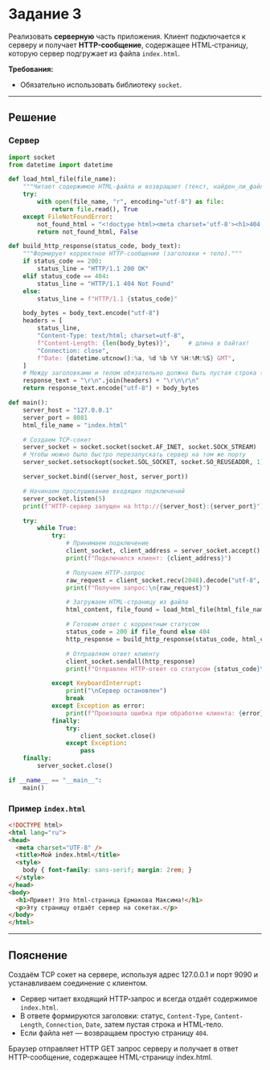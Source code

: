# Задание 3

Реализовать **серверную** часть приложения. Клиент подключается к серверу и получает **HTTP-сообщение**, содержащее HTML‑страницу, которую сервер подгружает из файла `index.html`.

**Требования:**
- Обязательно использовать библиотеку `socket`.

---

## Решение

### Сервер 
```python
import socket
from datetime import datetime

def load_html_file(file_name):
    """Читает содержимое HTML-файла и возвращает (текст, найден_ли_файл: bool)."""
    try:
        with open(file_name, "r", encoding="utf-8") as file:
            return file.read(), True
    except FileNotFoundError:
        not_found_html = "<!doctype html><meta charset='utf-8'><h1>404 - File Not Found</h1>"
        return not_found_html, False

def build_http_response(status_code, body_text):
    """Формирует корректное HTTP-сообщение (заголовки + тело)."""
    if status_code == 200:
        status_line = "HTTP/1.1 200 OK"
    elif status_code == 404:
        status_line = "HTTP/1.1 404 Not Found"
    else:
        status_line = f"HTTP/1.1 {status_code}"

    body_bytes = body_text.encode("utf-8")
    headers = [
        status_line,
        "Content-Type: text/html; charset=utf-8",
        f"Content-Length: {len(body_bytes)}",     # длина в байтах!
        "Connection: close",
        f"Date: {datetime.utcnow():%a, %d %b %Y %H:%M:%S} GMT",
    ]
    # Между заголовками и телом обязательно должна быть пустая строка (\r\n\r\n)
    response_text = "\r\n".join(headers) + "\r\n\r\n"
    return response_text.encode("utf-8") + body_bytes

def main():
    server_host = "127.0.0.1"
    server_port = 8081
    html_file_name = "index.html"

    # Создаем TCP-сокет
    server_socket = socket.socket(socket.AF_INET, socket.SOCK_STREAM)
    # Чтобы можно было быстро перезапускать сервер на том же порту
    server_socket.setsockopt(socket.SOL_SOCKET, socket.SO_REUSEADDR, 1)

    server_socket.bind((server_host, server_port))

    # Начинаем прослушивание входящих подключений
    server_socket.listen(5)
    print(f"HTTP-сервер запущен на http://{server_host}:{server_port}")

    try:
        while True:
            try:
                # Принимаем подключение
                client_socket, client_address = server_socket.accept()
                print(f"Подключился клиент: {client_address}")

                # Получаем HTTP-запрос
                raw_request = client_socket.recv(2048).decode("utf-8", errors="ignore")
                print(f"Получен запрос:\n{raw_request}")

                # Загружаем HTML-страницу из файла
                html_content, file_found = load_html_file(html_file_name)

                # Готовим ответ с корректным статусом
                status_code = 200 if file_found else 404
                http_response = build_http_response(status_code, html_content)

                # Отправляем ответ клиенту
                client_socket.sendall(http_response)
                print(f"Отправлен HTTP-ответ со статусом {status_code}\n")

            except KeyboardInterrupt:
                print("\nСервер остановлен")
                break
            except Exception as error:
                print(f"Произошла ошибка при обработке клиента: {error}")
            finally:
                try:
                    client_socket.close()
                except Exception:
                    pass
    finally:
        server_socket.close()

if __name__ == "__main__":
    main()
```

### Пример `index.html`
```html
<!DOCTYPE html>
<html lang="ru">
<head>
  <meta charset="UTF-8" />
  <title>Мой index.html</title>
  <style>
    body { font-family: sans-serif; margin: 2rem; }
  </style>
</head>
<body>
  <h1>Привет! Это html-страница Ермакова Максима!</h1>
  <p>Эту страницу отдаёт сервер на сокетах.</p>
</body>
</html>
```

---

## Пояснение

Создаём TCP сокет на сервере, используя адрес 127.0.0.1 и порт 9090 и устанавливаем соединение с клиентом. 
- Сервер читает входящий HTTP‑запрос и всегда отдаёт содержимое `index.html`.
- В ответе формируются заголовки: статус, `Content-Type`, `Content-Length`, `Connection`, `Date`, затем пустая строка и HTML‑тело.
- Если файла нет — возвращаем простую страницу `404`.

Браузер отправляет HTTP GET запрос серверу и получает в ответ HTTP-сообщение, содержащее HTML-страницу index.html.
